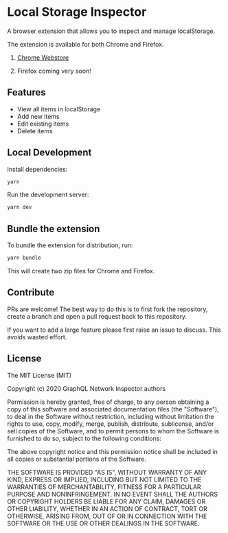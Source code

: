 # Local Storage Inspector

A browser extension that allows you to inspect and manage localStorage.

The extension is available for both Chrome and Firefox.

1. [Chrome Webstore](https://chromewebstore.google.com/detail/local-storage-inspector/pbfecmmdbppphcnmlmegkcdobpadegid?authuser=0&hl=en-GB)

2. Firefox coming very soon!

## Features

- View all items in localStorage
- Add new items
- Edit existing items
- Delete items

## Local Development

Install dependencies:

```bash
yarn
```

Run the development server:

```bash
yarn dev
```

## Bundle the extension

To bundle the extension for distribution, run:

```bash
yarn bundle
```

This will create two zip files for Chrome and Firefox.

## Contribute

PRs are welcome! The best way to do this is to first fork the repository, create a branch and open a pull request back to this repository.

If you want to add a large feature please first raise an issue to discuss. This avoids wasted effort.

## License

The MIT License (MIT)

Copyright (c) 2020 GraphQL Network Inspector authors

Permission is hereby granted, free of charge, to any person obtaining a copy of this software and associated documentation files (the "Software"), to deal in the Software without restriction, including without limitation the rights to use, copy, modify, merge, publish, distribute, sublicense, and/or sell copies of the Software, and to permit persons to whom the Software is furnished to do so, subject to the following conditions:

The above copyright notice and this permission notice shall be included in all copies or substantial portions of the Software.

THE SOFTWARE IS PROVIDED "AS IS", WITHOUT WARRANTY OF ANY KIND, EXPRESS OR IMPLIED, INCLUDING BUT NOT LIMITED TO THE WARRANTIES OF MERCHANTABILITY, FITNESS FOR A PARTICULAR PURPOSE AND NONINFRINGEMENT. IN NO EVENT SHALL THE AUTHORS OR COPYRIGHT HOLDERS BE LIABLE FOR ANY CLAIM, DAMAGES OR OTHER LIABILITY, WHETHER IN AN ACTION OF CONTRACT, TORT OR OTHERWISE, ARISING FROM, OUT OF OR IN CONNECTION WITH THE SOFTWARE OR THE USE OR OTHER DEALINGS IN THE SOFTWARE.
